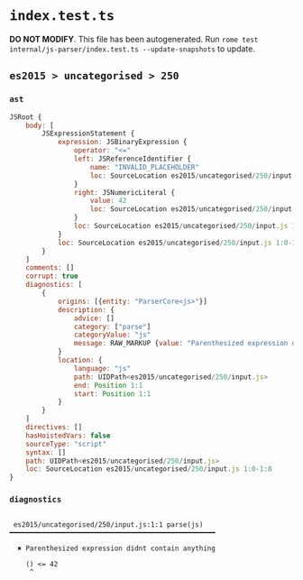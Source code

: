 # `index.test.ts`

**DO NOT MODIFY**. This file has been autogenerated. Run `rome test internal/js-parser/index.test.ts --update-snapshots` to update.

## `es2015 > uncategorised > 250`

### `ast`

```javascript
JSRoot {
	body: [
		JSExpressionStatement {
			expression: JSBinaryExpression {
				operator: "<="
				left: JSReferenceIdentifier {
					name: "INVALID_PLACEHOLDER"
					loc: SourceLocation es2015/uncategorised/250/input.js 1:1-1:1
				}
				right: JSNumericLiteral {
					value: 42
					loc: SourceLocation es2015/uncategorised/250/input.js 1:6-1:8
				}
				loc: SourceLocation es2015/uncategorised/250/input.js 1:0-1:8
			}
			loc: SourceLocation es2015/uncategorised/250/input.js 1:0-1:8
		}
	]
	comments: []
	corrupt: true
	diagnostics: [
		{
			origins: [{entity: "ParserCore<js>"}]
			description: {
				advice: []
				category: ["parse"]
				categoryValue: "js"
				message: RAW_MARKUP {value: "Parenthesized expression didnt contain anything"}
			}
			location: {
				language: "js"
				path: UIDPath<es2015/uncategorised/250/input.js>
				end: Position 1:1
				start: Position 1:1
			}
		}
	]
	directives: []
	hasHoistedVars: false
	sourceType: "script"
	syntax: []
	path: UIDPath<es2015/uncategorised/250/input.js>
	loc: SourceLocation es2015/uncategorised/250/input.js 1:0-1:8
}
```

### `diagnostics`

```

 es2015/uncategorised/250/input.js:1:1 parse(js) ━━━━━━━━━━━━━━━━━━━━━━━━━━━━━━━━━━━━━━━━━━━━━━━━━━━

  ✖ Parenthesized expression didnt contain anything

    () <= 42
     ^


```
